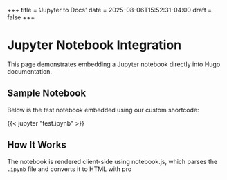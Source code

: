 +++
title = 'Jupyter to Docs'
date = 2025-08-06T15:52:31-04:00
draft = false
+++

# Jupyter Notebook Integration

This page demonstrates embedding a Jupyter notebook directly into Hugo documentation.

## Sample Notebook

Below is the test notebook embedded using our custom shortcode:

{{< jupyter "test.ipynb" >}}

## How It Works

The notebook is rendered client-side using notebook.js, which parses the `.ipynb` file and converts it to HTML with pro